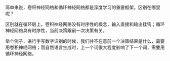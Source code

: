 简单来说，卷积神经网络和循环神经网络都是深度学习的重要框架。区别在哪里呢？

区别就在循环层上。卷积神经网络没有时序性的概念，输入直接和输出挂钩；循环神经网络具有时序性，当前决策跟前一次决策有关。

举个例子，进行手写数字识别的时候，我们并不在意前一个决策结果是什么，需要用卷积神经网络；而自然语言生成时，上一个词很大程度影响了下一个词，需要用循环神经网络。
